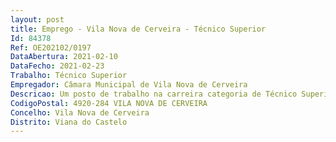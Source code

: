 ```yaml
--- 
layout: post
title: Emprego - Vila Nova de Cerveira - Técnico Superior
Id: 84378
Ref: OE202102/0197
DataAbertura: 2021-02-10
DataFecho: 2021-02-23
Trabalho: Técnico Superior
Empregador: Câmara Municipal de Vila Nova de Cerveira
Descricao: Um posto de trabalho na carreira categoria de Técnico Superior – Área  Assistente Social
CodigoPostal: 4920-284 VILA NOVA DE CERVEIRA
Concelho: Vila Nova de Cerveira
Distrito: Viana do Castelo
--- 
```

